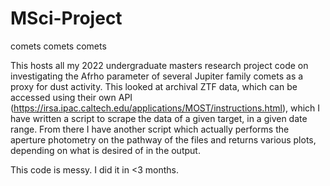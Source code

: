 # MSci-Project
comets comets comets

This hosts all my 2022 undergraduate masters research project code on investigating the Afrho parameter of several Jupiter family comets as a proxy for dust activity. This looked at archival ZTF data, which can be accessed using their own API (https://irsa.ipac.caltech.edu/applications/MOST/instructions.html), which I have written a script to scrape the data of a given target, in a given date range. From there I have another script which actually performs the aperture photometry on the pathway of the files and returns various plots, depending on what is desired of in the output.

This code is messy. I did it in <3 months.
